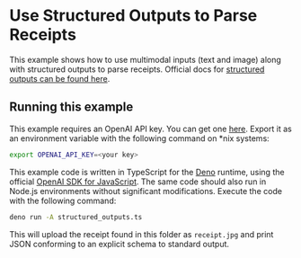 # Use Structured Outputs to Parse Receipts

This example shows how to use multimodal inputs (text and image) along with
structured outputs to parse receipts. Official docs for
[structured outputs can be found here](https://platform.openai.com/docs/guides/structured-outputs).

## Running this example

This example requires an OpenAI API key. You can get one
[here](https://platform.openai.com/api-keys). Export it as an environment
variable with the following command on \*nix systems:

```bash
export OPENAI_API_KEY=<your key>
```

This example code is written in TypeScript for the [Deno](https://deno.com/)
runtime, using the official
[OpenAI SDK for JavaScript](https://github.com/openai/openai-node). The same
code should also run in Node.js environments without significant modifications.
Execute the code with the following command:

```bash
deno run -A structured_outputs.ts
```

This will upload the receipt found in this folder as `receipt.jpg` and print
JSON conforming to an explicit schema to standard output.
